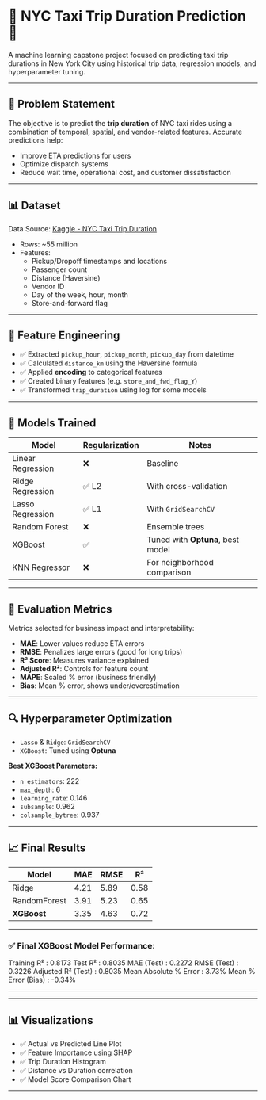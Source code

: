 # 🗽 NYC Taxi Trip Duration Prediction 🚕

A machine learning capstone project focused on predicting taxi trip durations in New York City using historical trip data, regression models, and hyperparameter tuning.

---

## 📌 Problem Statement

The objective is to predict the **trip duration** of NYC taxi rides using a combination of temporal, spatial, and vendor-related features. Accurate predictions help:
- Improve ETA predictions for users
- Optimize dispatch systems
- Reduce wait time, operational cost, and customer dissatisfaction

---

## 📊 Dataset

Data Source: [Kaggle - NYC Taxi Trip Duration](https://www.kaggle.com/competitions/nyc-taxi-trip-duration)

- Rows: ~55 million
- Features:
  - Pickup/Dropoff timestamps and locations
  - Passenger count
  - Distance (Haversine)
  - Vendor ID
  - Day of the week, hour, month
  - Store-and-forward flag

---

## 🔧 Feature Engineering

- ✅ Extracted `pickup_hour`, `pickup_month`, `pickup_day` from datetime  
- ✅ Calculated `distance_km` using the Haversine formula  
- ✅ Applied **encoding** to categorical features  
- ✅ Created binary features (e.g. `store_and_fwd_flag_Y`)  
- ✅ Transformed `trip_duration` using log for some models

---

## 🤖 Models Trained

| Model             | Regularization | Notes                              |
|------------------|----------------|-------------------------------------|
| Linear Regression| ❌             | Baseline                           |
| Ridge Regression | ✅ L2          | With cross-validation              |
| Lasso Regression | ✅ L1          | With `GridSearchCV`                |
| Random Forest    | ❌             | Ensemble trees                     |
| XGBoost          | ✅             | Tuned with **Optuna**, best model  |
| KNN Regressor    | ❌             | For neighborhood comparison        |

---

## 🧪 Evaluation Metrics

Metrics selected for business impact and interpretability:
- **MAE**: Lower values reduce ETA errors
- **RMSE**: Penalizes large errors (good for long trips)
- **R² Score**: Measures variance explained
- **Adjusted R²**: Controls for feature count
- **MAPE**: Scaled % error (business friendly)
- **Bias**: Mean % error, shows under/overestimation

---

## 🔍 Hyperparameter Optimization

- `Lasso` & `Ridge`: `GridSearchCV`
- `XGBoost`: Tuned using **Optuna**

**Best XGBoost Parameters:**
- `n_estimators`: 222
- `max_depth`: 6
- `learning_rate`: 0.146
- `subsample`: 0.962
- `colsample_bytree`: 0.937

---

## 📈 Final Results

| Model        | MAE  | RMSE | R²    |
|--------------|------|------|-------|
| Ridge        | 4.21 | 5.89 | 0.58  |
| RandomForest | 3.91 | 5.23 | 0.65  |
| **XGBoost**  | 3.35 | 4.63 | 0.72  |

---

### ✅ Final XGBoost Model Performance:

Training R² : 0.8173
Test R² : 0.8035
MAE (Test) : 0.2272
RMSE (Test) : 0.3226
Adjusted R² (Test) : 0.8035
Mean Absolute % Error : 3.73%
Mean % Error (Bias) : -0.34%

---


---

## 📊 Visualizations

- ✅ Actual vs Predicted Line Plot  
- ✅ Feature Importance using SHAP  
- ✅ Trip Duration Histogram  
- ✅ Distance vs Duration correlation  
- ✅ Model Score Comparison Chart  

---
